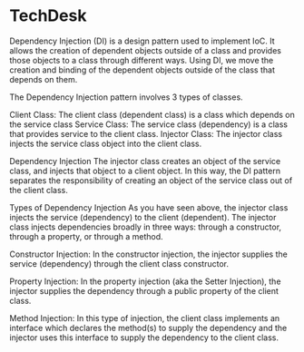 # TechDesk

Dependency Injection (DI) is a design pattern used to implement IoC.
It allows the creation of dependent objects outside of a class and provides those objects to a class through different ways.
Using DI, we move the creation and binding of the dependent objects outside of the class that depends on them.

The Dependency Injection pattern involves 3 types of classes.

Client Class: The client class (dependent class) is a class which depends on the service class
Service Class: The service class (dependency) is a class that provides service to the client class.
Injector Class: The injector class injects the service class object into the client class.

Dependency Injection
The injector class creates an object of the service class, and injects that object to a client object.
In this way, the DI pattern separates the responsibility of creating an object of the service class out of the client class.

Types of Dependency Injection
As you have seen above, the injector class injects the service (dependency) to the client (dependent). The injector class injects dependencies broadly in three ways: through a constructor, through a property, or through a method.

Constructor Injection: In the constructor injection, the injector supplies the service (dependency) through the client class constructor.

Property Injection: In the property injection (aka the Setter Injection), the injector supplies the dependency through a public property of the client class.

Method Injection: In this type of injection, the client class implements an interface which declares the method(s) to supply the dependency and the injector uses this interface to supply the dependency to the client class.
